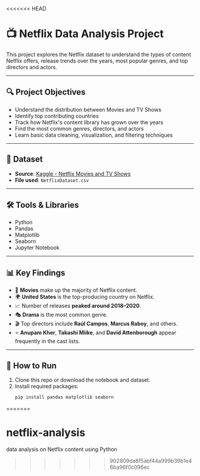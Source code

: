<<<<<<< HEAD
# 📺 Netflix Data Analysis Project

This project explores the Netflix dataset to understand the types of content Netflix offers, release trends over the years, most popular genres, and top directors and actors.

---

## 🔍 Project Objectives

- Understand the distribution between Movies and TV Shows
- Identify top contributing countries
- Track how Netflix's content library has grown over the years
- Find the most common genres, directors, and actors
- Learn basic data cleaning, visualization, and filtering techniques

---

## 📁 Dataset

- **Source**: [Kaggle - Netflix Movies and TV Shows](https://www.kaggle.com/datasets/shivamb/netflix-shows)
- **File used**: `NetflixDataset.csv`

---

## 🛠️ Tools & Libraries

- Python
- Pandas
- Matplotlib
- Seaborn
- Jupyter Notebook

---

## 📊 Key Findings

- 📌 **Movies** make up the majority of Netflix content.
- 🌍 **United States** is the top-producing country on Netflix.
- 📈 Number of releases **peaked around 2018–2020**.
- 🎭 **Drama** is the most common genre.
- 🎬 Top directors include **Raúl Campos**, **Marcus Raboy**, and others.
- ⭐ **Anupam Kher**, **Takashi Miike**, and **David Attenborough** appear frequently in the cast lists.

---

## 🔧 How to Run

1. Clone this repo or download the notebook and dataset.
2. Install required packages:
   ```bash
   pip install pandas matplotlib seaborn
=======
# netflix-analysis
data analysis on Netflix content using Python
>>>>>>> 902809da8f5abf44a999b39b1e46ba96f0c096ec
